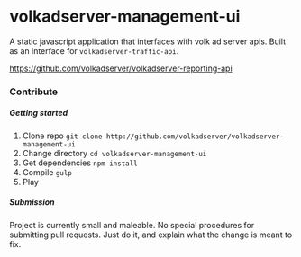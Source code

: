 # volkadserver-management-ui
A static javascript application that interfaces with volk ad server apis. Built as an interface for `volkadserver-traffic-api`.

https://github.com/volkadserver/volkadserver-reporting-api

### Contribute 
##### Getting started 

1. Clone repo `` git clone http://github.com/volkadserver/volkadserver-management-ui ``
2. Change directory `` cd volkadserver-management-ui ``
3. Get dependencies `` npm install ``
4. Compile `` gulp ``
5. Play



##### Submission

Project is currently small and maleable. No special procedures for submitting pull requests. Just do it, and explain what the change is meant to fix.
